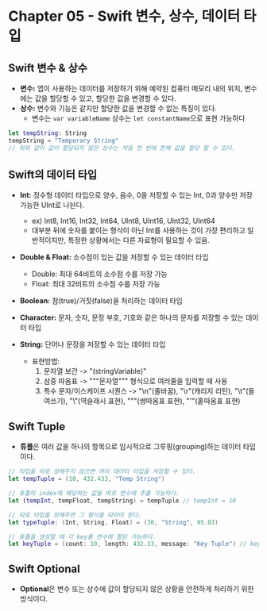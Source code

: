 # Chapter 05 - Swift 변수, 상수, 데이터 타입
        
## Swift 변수 & 상수
- **변수:** 앱이 사용하는 데이터를 저장하기 위해 예약된 컴퓨터 메모리 내의 위치, 변수에는 값을 할당할 수 있고, 할당한 값을 변경할 수 있다.
- **상수:** 변수와 기능은 같지만 할당한 값을 변경할 수 없는 특징이 있다.
    - 변수는 ```var variableName``` 상수는 ```let constantName```으로 표현 가능하다
```Swift
let tempString: String
tempString = "Temporary String"
// 위와 같이 값이 할당되지 않은 상수는 처음 한 번에 한해 값을 할당 할 수 있다.
```

## Swift의 데이터 타입

- **Int:** 정수형 데이터 타입으로 양수, 음수, 0을 저장할 수 있는 Int, 0과 양수만 저장 가능한 UInt로 나뉜다.
    - ex) Int8, Int16, Int32, Int64, UInt8, UInt16, UInt32, UInt64
    - 대부분 뒤에 숫자를 붙이는 형식이 아닌 Int를 사용하는 것이 가장 편리하고 일반적이지만, 특정한 상황에서는 다른 자료형이 필요할 수 있음.

- **Double & Float:** 소수점이 있는 값을 저장할 수 있는 데이터 타입
    - Double: 최대 64비트의 소수점 수를 저장 가능
    - Float: 최대 32비트의 소수점 수를 저장 가능

- **Boolean:** 참(true)/거짓(false)을 처리하는 데이터 타입
- **Character:** 문자, 숫자, 문장 부호, 기호와 같은 하나의 문자를 저장할 수 있는 데이터 타입
- **String:** 단어나 문장을 저장할 수 있는 데이터 타입
    - 표현방법:
        1. 문자열 보간 -> "\(stringVariable)"
        2. 삼중 따옴표 -> """문자열""" 형식으로 여러줄을 입력할 때 사용
        3. 특수 문자/이스케이프 시퀀스 -> "\n"(줄바꿈), "\r"(캐리지 리턴), "\t"(들여쓰기), "\\"(역슬래시 표현), "\""(쌍따옴표 표현), "\'"(홑따옴표 표현)
   
## Swift Tuple
- **튜플**은 여러 값을 하나의 항목으로 임시적으로 그루핑(grouping)하는 데이터 타입이다.
```Swift
// 타입을 따로 정해주지 않으면 여러 데이터 타입을 저장할 수 있다.
let tempTuple = (10, 432.433, "Temp String")

// 튜플의 index에 해당하는 값을 따로 변수에 추출 가능하다.
let (tempInt, tempFloat, tempString) = tempTuple // tempInt = 10

// 따로 타입을 정해주면 그 형식을 따라야 한다.
let typeTuple: (Int, String, Float) = (30, "String", 95.03)

// 튜플을 생성할 때 각 key를 변수에 할당 가능하다.
let keyTuple = (count: 10, length: 432.33, message: "Key Tuple") // keyTuple.count => 10
```

## Swift Optional
- **Optional**은 변수 또는 상수에 값이 할당되지 않은 상황을 안전하게 처리하기 위한 방식이다.
